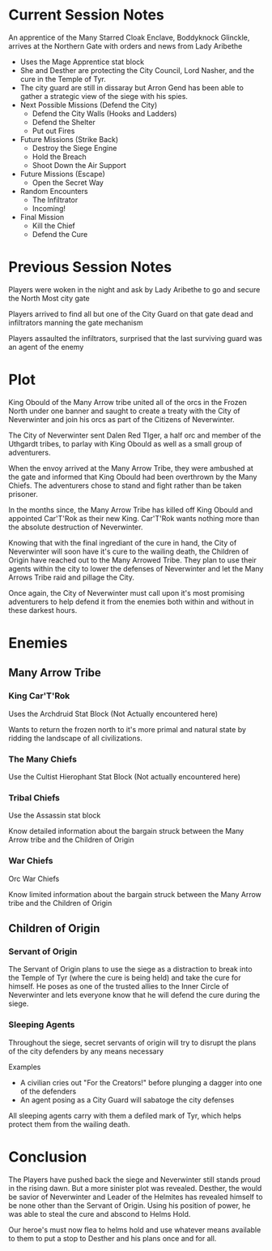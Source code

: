 # Current Session Notes

An apprentice of the Many Starred Cloak Enclave,  Boddyknock Glinckle, arrives at the Northern Gate with orders and news from Lady Aribethe

- Uses the Mage Apprentice stat block
- She and Desther are protecting the City Council, Lord Nasher, and the cure in the Temple of Tyr.
- The city guard are still in dissaray but Arron Gend has been able to gather a strategic view of the siege with his spies.
- Next Possible Missions (Defend the City)
  - Defend the City Walls (Hooks and Ladders)
  - Defend the Shelter
  - Put out Fires
- Future Missions (Strike Back)
  - Destroy the Siege Engine
  - Hold the Breach
  - Shoot Down the Air Support
- Future Missions (Escape)
  - Open the Secret Way
- Random Encounters
  - The Infiltrator
  - Incoming!
- Final Mission
  - Kill the Chief
  - Defend the Cure

# Previous Session Notes

Players were woken in the night and ask by Lady Aribethe to go and secure the North Most city gate

Players arrived to find all but one of the City Guard on that gate dead and infiltrators manning the gate mechanism

Players assaulted the infiltrators, surprised that the last surviving guard was an agent of the enemy

# Plot

King Obould of the Many Arrow tribe united all of the orcs in the Frozen North under one banner and saught to create a treaty with the City of Neverwinter and join his orcs as part of the Citizens of Neverwinter. 

The City of Neverwinter sent Dalen Red TIger, a half orc and member of the Uthgardt tribes, to parlay with King Obould as well as a small group of adventurers. 

When the envoy arrived at the Many Arrow Tribe, they were ambushed at the gate and informed that King Obould had been overthrown by the Many Chiefs. The adventurers chose to stand and fight rather than be taken prisoner.

In the months since, the Many Arrow Tribe has killed off King Obould and appointed Car'T'Rok as their new King. Car'T'Rok wants nothing more than the absolute destruction of Neverwinter.

Knowing that with the final ingrediant of the cure in hand, the City of Neverwinter will soon have it's cure to the wailing death, the Children of Origin have reached out to the Many Arrowed Tribe. They plan to use their agents within the city to lower the defenses of Neverwinter and let the Many Arrows Tribe raid and pillage the City. 

Once again, the City of Neverwinter must call upon it's most promising adventurers to help defend it from the enemies both within and without in these darkest hours. 

# Enemies

## Many Arrow Tribe

### King Car'T'Rok

Uses the Archdruid Stat Block (Not Actually encountered here)

Wants to return the frozen north to it's more primal and natural state by ridding the landscape of all civilizations.

### The Many Chiefs

Use the Cultist Hierophant Stat Block (Not actually encountered here)

### Tribal Chiefs

Use the Assassin stat block

Know detailed information about the bargain struck between the Many Arrow tribe and the Children of Origin

### War Chiefs

Orc War Chiefs

Know limited information about the bargain struck between the Many Arrow tribe and the Children of Origin

## Children of Origin

### Servant of Origin

The Servant of Origin plans to use the siege as a distraction to break into the Temple of Tyr (where the cure is being held) and take the cure for himself. He poses as one of the trusted allies to the Inner Circle of Neverwinter and lets everyone know that he will defend the cure during the siege.

### Sleeping Agents

Throughout the siege, secret servants of origin will try to disrupt the plans of the city defenders by any means necessary

Examples

- A civilian cries out "For the Creators!" before plunging a dagger into one of the defenders
- An agent posing as a City Guard will sabatoge the city defenses

All sleeping agents carry with them a defiled mark of Tyr, which helps protect them from the wailing death. 

# Conclusion

The Players have pushed back the siege and Neverwinter still stands proud in the rising dawn. But a more sinister plot was revealed. Desther, the would be savior of Neverwinter and Leader of the Helmites has revealed himself to be none other than the Servant of Origin. Using his position of power, he was able to steal the cure and abscond to Helms Hold. 

Our heroe's must now flea to helms hold and use whatever means available to them to put a stop to Desther and his plans once and for all.
